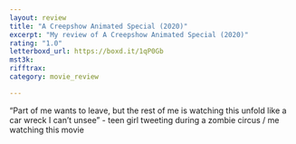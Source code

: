 ```yaml
---
layout: review
title: "A Creepshow Animated Special (2020)"
excerpt: "My review of A Creepshow Animated Special (2020)"
rating: "1.0"
letterboxd_url: https://boxd.it/1qP0Gb
mst3k: 
rifftrax: 
category: movie_review

---
```


“Part of me wants to leave, but the rest of me is watching this unfold like a car wreck I can’t unsee” - teen girl tweeting during a zombie circus / me watching this movie